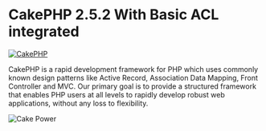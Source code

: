 CakePHP 2.5.2 With Basic ACL integrated
=======


[![CakePHP](http://cakephp.org/img/cake-logo.png)](http://www.cakephp.org)

CakePHP is a rapid development framework for PHP which uses commonly known design patterns like Active Record, Association Data Mapping, Front Controller and MVC.
Our primary goal is to provide a structured framework that enables PHP users at all levels to rapidly develop robust web applications, without any loss to flexibility.


![Cake Power](https://raw.github.com/cakephp/cakephp/master/lib/Cake/Console/Templates/skel/webroot/img/cake.power.gif)
